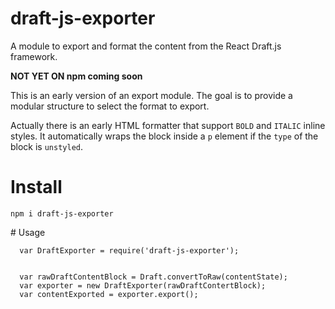 # draft-js-exporter
A module to export and format the content from the React Draft.js framework.

**NOT YET ON npm coming soon**

This is an early version of an export module.
The goal is to provide a modular structure to select the format to export.

Actually there is an early HTML formatter that support `BOLD` and `ITALIC` inline styles.
It automatically wraps the block inside a `p` element if the `type` of the block is `unstyled`.

# Install 
`npm i draft-js-exporter`

# Usage

````
  var DraftExporter = require('draft-js-exporter');
  
  
  var rawDraftContentBlock = Draft.convertToRaw(contentState);
  var exporter = new DraftExporter(rawDraftContertBlock);
  var contentExported = exporter.export();
  
````

